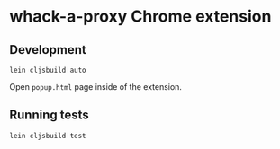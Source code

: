 # whack-a-proxy Chrome extension

## Development
```
lein cljsbuild auto
```

Open `popup.html` page inside of the extension.

## Running tests
```
lein cljsbuild test
```
